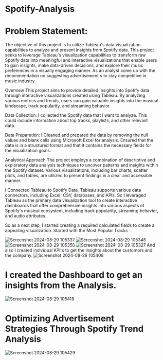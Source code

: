 # Spotify-Analysis
# Problem Statement: 
The objective of this project is to utilize Tableau's data visualization capabilities to analyze and present insights from Spotify data. This project seeks to leverage Tableau's visualization capabilities to transform raw Spotify data into meaningful and interactive visualizations that enable users to gain insights, make data-driven decisions, and explore their music preferences in a visually engaging manner. As an analyst come up with the recommendation on suggesting advertisement s to stay competitive in music industry.

Overview This project aims to provide detailed insights into Spotify data through interactive visualizations created using Tableau. By analyzing various metrics and trends, users can gain valuable insights into the musical landscape, track popularity, and streaming behavior.

Data Collection: I collected the Spotify data that I want to analyze. This could include information about top tracks, playlists, and other relevant data.

Data Preparation: I Cleaned and prepared the data by removing the null values and blank cells using Microsoft Excel for analysis. Ensured that the data is in a structured format and that it contains the necessary fields for the visualization goals.

Analytical Approach The project employs a combination of descriptive and exploratory data analysis techniques to uncover patterns and insights within the Spotify dataset. Various visualizations, including bar charts, scatter plots, and tables, are utilized to present findings in a clear and accessible manner.

I Connected Tableau to Spotify Data, Tableau supports various data connectors, including Excel, CSV, databases, and APIs. So I leveraged Tableau as the primary data visualization tool to create interactive dashboards that offer comprehensive insights into various aspects of Spotify's musical ecosystem, including track popularity, streaming behavior, and audio attributes.

So as a next step, I started creating a required calculated fields to create a appealing visualization. Started with the Most Popular Tracks


![Screenshot 2024-08-29 105337](https://github.com/user-attachments/assets/0cdc3400-e140-49cf-82d1-174258533b9b)
![Screenshot 2024-08-29 105346](https://github.com/user-attachments/assets/318b1d62-a19f-4bae-8e33-31b7cc820ce7)
![Screenshot 2024-08-29 105358](https://github.com/user-attachments/assets/24cdb7b4-ec2e-41a3-ac37-9b37566a48af)
![Screenshot 2024-08-29 105327](https://github.com/user-attachments/assets/0fab06bc-0191-497e-b589-8b4aa634ec50)
And also I created individual KPI's to get the insights about the customers and the company.
![Screenshot 2024-08-29 105408](https://github.com/user-attachments/assets/7f37a79f-2c20-4a86-ac3e-38a6868ab7c3)
# I created the Dashboard to get an insights from the Analysis.

![Screenshot 2024-08-29 105418](https://github.com/user-attachments/assets/a7bff1b3-e901-4a85-ac93-088cec1f9520)

# Optimizing Advertisement Strategies Through Spotify Trend Analysis
![Screenshot 2024-08-29 105429](https://github.com/user-attachments/assets/011ce3c4-1f11-429a-b50c-debef18ca7d0)






